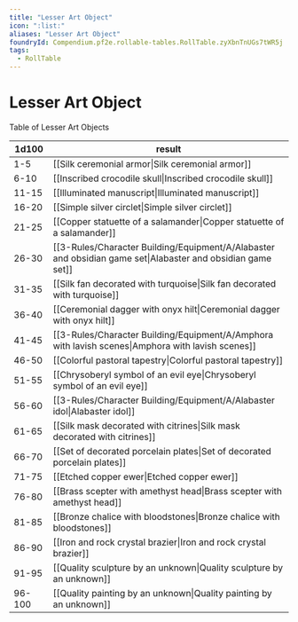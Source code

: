 ```yaml
---
title: "Lesser Art Object"
icon: ":list:"
aliases: "Lesser Art Object"
foundryId: Compendium.pf2e.rollable-tables.RollTable.zyXbnTnUGs7tWR5j
tags:
  - RollTable
---
```


# Lesser Art Object
Table of Lesser Art Objects

| 1d100 | result |
|------|--------|
| 1-5 | [[Silk ceremonial armor\|Silk ceremonial armor]] |
| 6-10 | [[Inscribed crocodile skull\|Inscribed crocodile skull]] |
| 11-15 | [[Illuminated manuscript\|Illuminated manuscript]] |
| 16-20 | [[Simple silver circlet\|Simple silver circlet]] |
| 21-25 | [[Copper statuette of a salamander\|Copper statuette of a salamander]] |
| 26-30 | [[3-Rules/Character Building/Equipment/A/Alabaster and obsidian game set\|Alabaster and obsidian game set]] |
| 31-35 | [[Silk fan decorated with turquoise\|Silk fan decorated with turquoise]] |
| 36-40 | [[Ceremonial dagger with onyx hilt\|Ceremonial dagger with onyx hilt]] |
| 41-45 | [[3-Rules/Character Building/Equipment/A/Amphora with lavish scenes\|Amphora with lavish scenes]] |
| 46-50 | [[Colorful pastoral tapestry\|Colorful pastoral tapestry]] |
| 51-55 | [[Chrysoberyl symbol of an evil eye\|Chrysoberyl symbol of an evil eye]] |
| 56-60 | [[3-Rules/Character Building/Equipment/A/Alabaster idol\|Alabaster idol]] |
| 61-65 | [[Silk mask decorated with citrines\|Silk mask decorated with citrines]] |
| 66-70 | [[Set of decorated porcelain plates\|Set of decorated porcelain plates]] |
| 71-75 | [[Etched copper ewer\|Etched copper ewer]] |
| 76-80 | [[Brass scepter with amethyst head\|Brass scepter with amethyst head]] |
| 81-85 | [[Bronze chalice with bloodstones\|Bronze chalice with bloodstones]] |
| 86-90 | [[Iron and rock crystal brazier\|Iron and rock crystal brazier]] |
| 91-95 | [[Quality sculpture by an unknown\|Quality sculpture by an unknown]] |
| 96-100 | [[Quality painting by an unknown\|Quality painting by an unknown]] |
